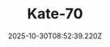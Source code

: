---
title: "Kate-70"
description: ""
image: "/uploads/photos/1761814359218-Kate-70.webp"
display: "/uploads/photos/1761814359218-Kate-70-display.webp"
thumbnail: "/uploads/photos/1761814359218-Kate-70-thumb.webp"
width: 4912
height: 7360
featured: false
date: 2025-10-30T08:52:39.220Z
order: 0
---